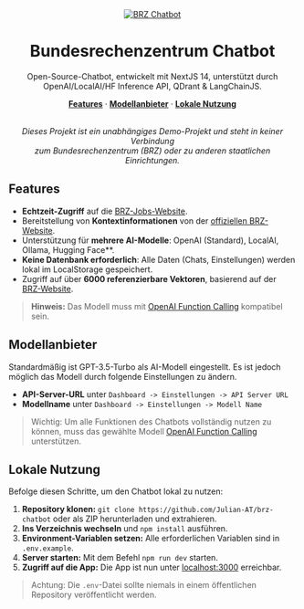 <div align="center"> <a href="https://brz-chatbot.vercel.app/"> <img src="https://brz-chatbot.vercel.app/opengraph-image.png" alt="BRZ Chatbot"> </a> <h1>Bundesrechenzentrum Chatbot</h1> </div> <p align="center">  Open-Source-Chatbot, entwickelt mit NextJS 14, unterstützt durch OpenAI/LocalAI/HF Inference API, QDrant & LangChainJS. </p> <p align="center"> <a href="#features"><strong>Features</strong></a> · <a href="#model-provider"><strong>Modellanbieter</strong></a> · <a href="#lokal-nutzen"><strong>Lokale Nutzung</strong></a> </p> <br/>

<div align="center">
<i>Dieses Projekt ist ein unabhängiges Demo-Projekt und steht in keiner Verbindung<br> zum Bundesrechenzentrum (BRZ) oder zu anderen staatlichen Einrichtungen.</i>
</div>

Features
--------

*   **Echtzeit-Zugriff** auf die [BRZ-Jobs-Website](https://www.brz-jobs.at/Jobs).
*   Bereitstellung von **Kontextinformationen** von der [offiziellen BRZ-Website](https://brz.gv.at/).
*   Unterstützung für **mehrere AI-Modelle**: OpenAI (Standard), LocalAI, Ollama, Hugging Face\*\*.
*   **Keine Datenbank erforderlich**: Alle Daten (Chats, Einstellungen) werden lokal im LocalStorage gespeichert.
*   Zugriff auf über **6000 referenzierbare Vektoren**, basierend auf der [BRZ-Website](https://brz.gv.at/). 

> **Hinweis:** Das Modell muss mit [OpenAI Function Calling](https://platform.openai.com/docs/guides/function-calling) kompatibel sein.

Modellanbieter
--------------

Standardmäßig ist GPT-3.5-Turbo als AI-Modell eingestellt. Es ist jedoch möglich das Modell durch folgende Einstellungen zu ändern.

*   **API-Server-URL** unter `Dashboard -> Einstellungen -> API Server URL`
*   **Modellname** unter `Dashboard -> Einstellungen -> Modell Name`

> Wichtig: Um alle Funktionen des Chatbots vollständig nutzen zu können, muss das gewählte Modell [OpenAI Function Calling](https://platform.openai.com/docs/guides/function-calling) unterstützen.

Lokale Nutzung
--------------

Befolge diesen Schritte, um den Chatbot lokal zu nutzen:

1.  **Repository klonen:** `git clone https://github.com/Julian-AT/brz-chatbot` oder als ZIP herunterladen und extrahieren.
2.  **Ins Verzeichnis wechseln** und `npm install` ausführen.
3.  **Environment-Variablen setzen:** Alle erforderlichen Variablen sind in `.env.example`.
4.  **Server starten:** Mit dem Befehl `npm run dev` starten.
5.  **Zugriff auf die App:** Die App ist nun unter [localhost:3000](http://localhost:3000/) erreichbar.

> Achtung: Die `.env`\-Datei sollte niemals in einem öffentlichen Repository veröffentlicht werden.